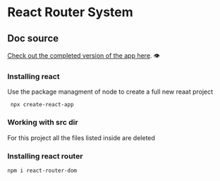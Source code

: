 # React Router System

## Doc source

[Check out the completed version of the app here](https://stackblitz.com/edit/github-agqlf5?file=src/App.jsx). :eye:

### Installing react

Use the package managment of node to create a full new reaat project

     npx create-react-app

### Working with src dir

For this project all the files listed inside are deleted

### Installing react router

    npm i react-router-dom
